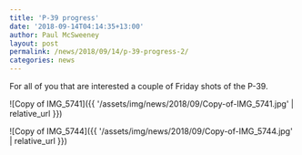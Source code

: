 ```yaml
---
title: 'P-39 progress'
date: '2018-09-14T04:14:35+13:00'
author: Paul McSweeney
layout: post
permalink: /news/2018/09/14/p-39-progress-2/
categories: news
---
```


For all of you that are interested a couple of Friday shots of the P-39.

![Copy of IMG_5741]({{ '/assets/img/news/2018/09/Copy-of-IMG_5741.jpg' | relative_url }})

![Copy of IMG_5744]({{ '/assets/img/news/2018/09/Copy-of-IMG_5744.jpg' | relative_url }})
